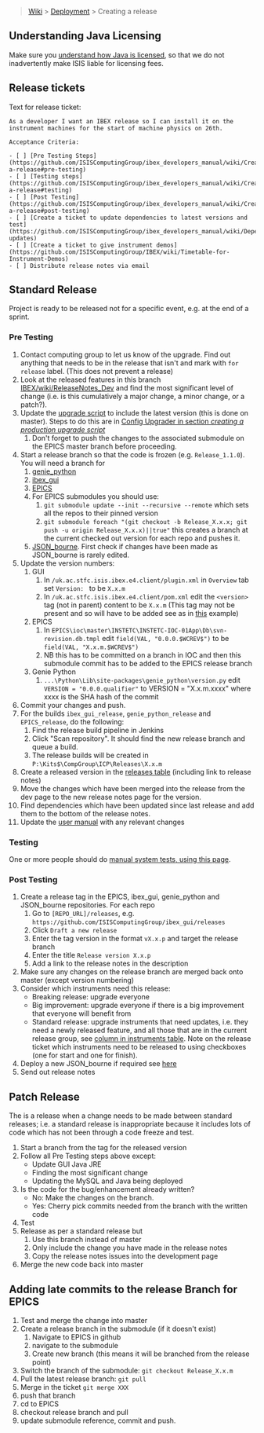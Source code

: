 > [Wiki](Home) > [Deployment](Deployment) > Creating a release

## Understanding Java Licensing
Make sure you [understand how Java is licensed](Understanding-Java-Licensing), so that we do not inadvertently make ISIS liable for licensing fees.

## Release tickets

Text for release ticket:

    As a developer I want an IBEX release so I can install it on the instrument machines for the start of machine physics on 26th.
    
    Acceptance Criteria:
    
    - [ ] [Pre Testing Steps](https://github.com/ISISComputingGroup/ibex_developers_manual/wiki/Creating-a-release#pre-testing)
    - [ ] [Testing steps](https://github.com/ISISComputingGroup/ibex_developers_manual/wiki/Creating-a-release#testing)
    - [ ] [Post Testing](https://github.com/ISISComputingGroup/ibex_developers_manual/wiki/Creating-a-release#post-testing)
    - [ ] [Create a ticket to update dependencies to latest versions and test](https://github.com/ISISComputingGroup/ibex_developers_manual/wiki/Dependency-updates)
    - [ ] [Create a ticket to give instrument demos](https://github.com/ISISComputingGroup/IBEX/wiki/Timetable-for-Instrument-Demos)
    - [ ] Distribute release notes via email

## Standard Release

Project is ready to be released not for a specific event, e.g. at the end of a sprint.

### Pre Testing

1. Contact computing group to let us know of the upgrade. Find out anything that needs to be in the release that isn't and mark with `for release` label. (This does not prevent a release)
1. Look at the released features in this branch [IBEX/wiki/ReleaseNotes_Dev](https://github.com/ISISComputingGroup/IBEX/wiki/ReleaseNotes_Dev) and find the most significant level of change (i.e. is this cumulatively a major change, a minor change, or a patch?).
1. Update the [upgrade script](https://github.com/ISISComputingGroup/EPICS-upgrade/blob/master/upgrade.py) to include the latest version (this is done on master). Steps to do this are in [Config Upgrader in section *creating a production upgrade script*](Config-Upgrader#creating-a-production-upgrade-script) 
    1. Don't forget to push the changes to the associated submodule on the EPICS master branch before proceeding.
1. Start a release branch so that the code is frozen (e.g. `Release_1.1.0`). You will need a branch for
    1. [genie_python](https://github.com/ISISComputingGroup/genie_python)
    1. [ibex_gui](https://github.com/ISISComputingGroup/ibex_gui)
    1. [EPICS](https://github.com/ISISComputingGroup/EPICS)
    1. For EPICS submodules you should use:
        1. `git submodule update --init --recursive --remote` which sets all the repos to their pinned version
        1. `git submodule foreach "(git checkout -b Release_X.x.x; git push -u origin Release_X.x.x)||true"` this creates a branch at the current checked out version for each repo and pushes it.
    1. [JSON_bourne](https://github.com/ISISComputingGroup/JSON_bourne). First check if changes have been made as JSON_bourne is rarely edited.
1. Update the version numbers:
    1. GUI
        1. In `/uk.ac.stfc.isis.ibex.e4.client/plugin.xml` in `Overview` tab set `Version: ` to be `X.x.m`
        1. In `/uk.ac.stfc.isis.ibex.e4.client/pom.xml` edit the `<version>` tag (not in parent) content to be `X.x.m` (This tag may not be present and so will have to be added see as in [this](https://github.com/ISISComputingGroup/ibex_gui/compare/master...Release_5.2.1) example)
    1. EPICS
        1. In `EPICS\ioc\master\INSTETC\INSTETC-IOC-01App\Db\svn-revision.db.tmpl` edit `field(VAL, "0.0.0.$WCREV$")` to be `field(VAL, "X.x.m.$WCREV$")`
        1. NB this has to be committed on a branch in IOC and then this submodule commit has to be added to the EPICS release branch
    1. Genie Python
        1. `...\Python\Lib\site-packages\genie_python\version.py` edit `VERSION = "0.0.0.qualifier"` to VERSION = "X.x.m.xxxx" where xxxx is the SHA hash of the commit
1. Commit your changes and push.
1. For the builds `ibex_gui_release`, `genie_python_release` and `EPICS_release`, do the following:
    1. Find the release build pipeline in Jenkins
    1. Click "Scan repository". It should find the new release branch and queue a build.
    1. The release builds will be created in `P:\Kits$\CompGroup\ICP\Releases\X.x.m`
1. Create a released version in the [releases table](https://github.com/ISISComputingGroup/IBEX/wiki#releases) (including link to release notes)
1. Move the changes which have been merged into the release from the dev page to the new release notes page for the version. 
1. Find dependencies which have been updated since last release and add them to the bottom of the release notes.
1. Update the [user manual](https://github.com/ISISComputingGroup/ibex_user_manual/wiki) with any relevant changes

### Testing
One or more people should do [manual system tests, using this page](Manual-system-tests).

### Post Testing
1. Create a release tag in the EPICS, ibex_gui, genie_python and JSON_bourne repositories. For each repo
    1. Go to `[REPO_URL]/releases`, e.g. `https://github.com/ISISComputingGroup/ibex_gui/releases`
    1. Click `Draft a new release`
    1. Enter the tag version in the format `vX.x.p` and target the release branch
    1. Enter the title `Release version X.x.p`
    1. Add a link to the release notes in the description
1. Make sure any changes on the release branch are merged back onto master (except version numbering)
1. Consider which instruments need this release:
    * Breaking release: upgrade everyone
    * Big improvement:  upgrade everyone if there is a big improvement that everyone will benefit from
    * Standard release: upgrade instruments that need updates, i.e. they need a newly released feature, and all those that are in the current release group, see [column in instruments table](https://github.com/ISISComputingGroup/IBEX/wiki#instrument-information). Note on the release ticket which instruments need to be released to using checkboxes (one for start and one for finish).
1. Deploy a new JSON_bourne if required see [here](https://github.com/ISISComputingGroup/ibex_developers_manual/wiki/Web-Dashboard)
1. Send out release notes 

## Patch Release

The is a release when a change needs to be made between standard releases; i.e. a standard release is inappropriate because it includes lots of code which has not been through a code freeze and test. 

1. Start a branch from the tag for the released version
1. Follow all Pre Testing steps above except:
    * Update GUI Java JRE
    * Finding the most significant change
    * Updating the MySQL and Java being deployed
1. Is the code for the bug/enhancement already written?
    * No: Make the changes on the branch.
    * Yes: Cherry pick commits needed from the branch with the written code
1. Test
1. Release as per a standard release but 
    1. Use this branch instead of master
    1. Only include the change you have made in the release notes
    1. Copy the release notes issues into the development page
1. Merge the new code back into master


## Adding late commits to the release Branch for EPICS

1. Test and merge the change into master
1. Create a release branch in the submodule (if it doesn't exist)
    1. Navigate to EPICS in github
    1. navigate to the submodule
    1. Create new branch (this means it will be branched from the release point)
1. Switch the branch of the submodule:  `git checkout Release_X.x.m`
1. Pull the latest release branch:  `git pull`
1. Merge in the ticket `git merge XXX`
1. push that branch
1. cd to EPICS
1. checkout release branch and pull
1. update submodule reference, commit and push.
